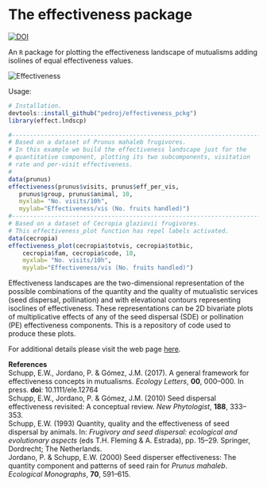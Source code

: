 # The effectiveness package      
[![DOI](https://zenodo.org/badge/84199078.svg)](https://zenodo.org/badge/latestdoi/84199078)      

An `R` package for plotting the effectiveness landscape of mutualisms adding isolines of equal effectiveness values.

![Effectiveness](http://pedroj.github.io/effectiveness/images/effectiveness_cecropia.png)


Usage:
```r
# Installation.
devtools::install_github("pedroj/effectiveness_pckg")
library(effect.lndscp)

#------------------------------------------------------------------------
# Based on a dataset of Prunus mahaleb frugivores.
# In this example we build the effectiveness landscape just for the 
# quantitative component, plotting its two subcomponents, visitation 
# rate and per-visit effectiveness.
#
data(prunus)
effectiveness(prunus$visits, prunus$eff_per_vis, 
   prunus$group, prunus$animal, 10, 
   myxlab= "No. visits/10h", 
   myylab="Effectiveness/vis (No. fruits handled)")
#------------------------------------------------------------------------
# Based on a dataset of Cecropia glaziovii frugivores.
# This effectiveness_plot function has repel labels activated.
data(cecropia)
effectiveness_plot(cecropia$totvis, cecropia$totbic, 
    cecropia$fam, cecropia$code, 10, 
    myxlab= "No. visits/10h", 
    myylab="Effectiveness/vis (No. fruits handled)")

```

Effectiveness landscapes are the two-dimensional representation of the possible combinations of the quantity and the quality of mutualistic services (seed dispersal, pollination) and with elevational contours representing isoclines of effectiveness. These representations can be 2D bivariate plots of multiplicative effects of any of the seed dispersal (SDE) or pollination (PE) effectiveness components. This is a repository of code used to produce these plots.

For additional details please visit the web page [here](http://pedroj.github.com/effectiveness/).

**References**       
Schupp, E.W., Jordano, P. &amp; Gómez, J.M. (2017). A general framework for effectiveness concepts in mutualisms. _Ecology Letters_, **00**, 000–000. In press. **doi**: 10.1111/ele.12764    
Schupp, E.W., Jordano, P. & Gómez, J.M. (2010) Seed dispersal effectiveness revisited: A conceptual review. _New Phytologist_, **188**, 333–353.       
Schupp, E.W. (1993) Quantity, quality and the effectiveness of seed dispersal by animals. In: _Frugivory and seed dispersal: ecological and evolutionary aspects_ (eds T.H. Fleming & A. Estrada), pp. 15–29. Springer, Dordrecht; The Netherlands.       
Jordano, P. & Schupp, E.W. (2000) Seed disperser effectiveness: The quantity component and patterns of seed rain for _Prunus mahaleb_. _Ecological Monographs_, **70**, 591–615.     




